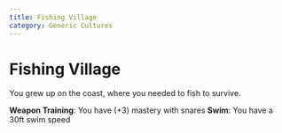 ```yaml
---
title: Fishing Village
category: Generic Cultures
---
```


# Fishing Village
You grew up on the coast, where you needed to fish to survive.

**Weapon Training**: You have (+3) mastery with snares
**Swim**: You have a 30ft swim speed
